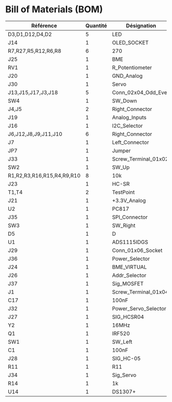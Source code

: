 # Bill of Materials (BOM)

| Référence | Quantité | Désignation |
|-----------|----------|-------------|
| D3,D1,D12,D4,D2 | 5 | LED |
| J14 | 1 | OLED_SOCKET |
| R7,R27,R5,R12,R6,R8 | 6 | 270 |
| J25 | 1 | BME |
| RV1 | 1 | R_Potentiometer |
| J20 | 1 | GND_Analog |
| J30 | 1 | Servo |
| J13,J15,J17,J3,J18 | 5 | Conn_02x04_Odd_Even |
| SW4 | 1 | SW_Down |
| J4,J5 | 2 | Right_Connector |
| J19 | 1 | Analog_Inputs |
| J16 | 1 | I2C_Selector |
| J6,J12,J8,J9,J11,J10 | 6 | Right_Connector |
| J7 | 1 | Left_Connector |
| JP7 | 1 | Jumper |
| J33 | 1 | Screw_Terminal_01x02 |
| SW2 | 1 | SW_Up |
| R1,R2,R3,R16,R15,R4,R9,R10 | 8 | 10k |
| J23 | 1 | HC-SR |
| T1,T4 | 2 | TestPoint |
| J21 | 1 | +3.3V_Analog |
| U2 | 1 | PC817 |
| J35 | 1 | SPI_Connector |
| SW3 | 1 | SW_Right |
| D5 | 1 | D |
| U1 | 1 | ADS1115IDGS |
| J29 | 1 | Conn_01x06_Socket |
| J36 | 1 | Power_Selector |
| J24 | 1 | BME_VIRTUAL |
| J26 | 1 | Addr_Selector |
| J37 | 1 | Sig_MOSFET |
| J1 | 1 | Screw_Terminal_01x04 |
| C17 | 1 | 100nF |
| J32 | 1 | Power_Servo_Selector |
| J27 | 1 | SIG_HCSR04 |
| Y2 | 1 | 16MHz |
| Q1 | 1 | IRF520 |
| SW1 | 1 | SW_Left |
| C1 | 1 | 100nF |
| J28 | 1 | SIG_HC-05 |
| R11 | 1 | R11 |
| J34 | 1 | Sig_Servo |
| R14 | 1 | 1k |
| U14 | 1 | DS1307+ |
